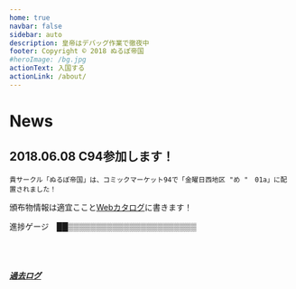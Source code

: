 ```yaml
---
home: true
navbar: false
sidebar: auto
description: 皇帝はデバッグ作業で徹夜中
footer: Copyright © 2018 ぬるぽ帝国
#heroImage: /bg.jpg
actionText: 入国する
actionLink: /about/
---
```


# News
## 2018.06.08 C94参加します！

`貴サークル「ぬるぽ帝国」は、コミックマーケット94で「金曜日西地区 "め "　01a」に配置されました！`

頒布物情報は適宜ここと[Webカタログ](https://webcatalog.circle.ms/Circle/13916745)に書きます！

進捗ゲージ　██▒▒▒▒▒▒▒▒▒▒▒▒▒▒▒▒▒▒▒▒▒▒▒

<br><br>
##### [過去ログ](/archives/)
